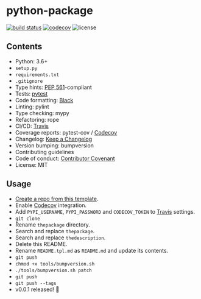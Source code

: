 # python-package

[![build status](https://travis-ci.com/florimondmanca/python-package-template.svg?branch=master)](https://travis-ci.com/florimondmanca/python-package-template)
[![codecov](https://codecov.io/gh/florimondmanca/python-package-template/branch/master/graph/badge.svg)](https://codecov.io/gh/florimondmanca/python-package-template)
![license](https://img.shields.io/badge/license-MIT-green)

## Contents

- Python: 3.6+
- `setup.py`
- `requirements.txt`
- `.gitignore`
- Type hints: [PEP 561](https://www.python.org/dev/peps/pep-0561/)-compliant
- Tests: [pytest](https://docs.pytest.org/en/latest/)
- Code formatting: [Black](https://github.com/psf/black)
- Linting: pylint
- Type checking: mypy
- Refactoring: rope
- CI/CD: [Travis]
- Coverage reports: pytest-cov / [Codecov]
- Changelog: [Keep a Changelog](https://keepachangelog.com)
- Version bumping: bumpversion
- Contributing guidelines
- Code of conduct: [Contributor Covenant](https://www.contributor-covenant.org/)
- License: MIT

## Usage

- [Create a repo from this template](https://help.github.com/en/articles/creating-a-repository-from-a-template).
- Enable [Codecov] integration.
- Add `PYPI_USERNAME`, `PYPI_PASSWORD` and `CODECOV_TOKEN` to [Travis] settings.
- `git clone`
- Rename `thepackage` directory.
- Search and replace `thepackage`.
- Search and replace `thedescription`.
- Delete this README.
- Rename `README.tpl.md` as `README.md` and update its contents.
- `git push`
- `chmod +x tools/bumpversion.sh`
- `./tools/bumpversion.sh patch`
- `git push`
- `git push --tags`
- v0.0.1 released! 🚀

[travis]: https://travis-ci.com
[codecov]: https://codecov.io
